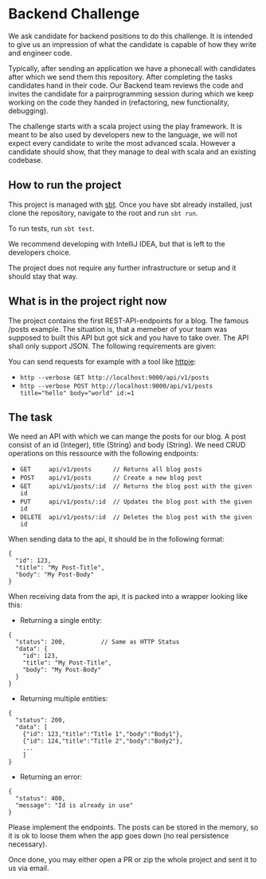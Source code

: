 # Backend Challenge

We ask candidate for backend positions to do this challenge. It is intended to give us an impression of what the candidate is capable of how they write and engineer code. 

Typically, after sending an application we have a phonecall with candidates after which we send them this repository. After completing the tasks candidates hand in their code. Our Backend team reviews the code and invites the candidate for a pairprogramming session during which we keep working on the code they handed in (refactoring, new functionality, debugging).

The challenge starts with a scala project using the play framework. It is meant to be also used by developers new to the language, we will not expect every candidate to write the most advanced scala. However a candidate should show, that they manage to deal with scala and an existing codebase.

## How to run the project

This project is managed with [sbt](https://www.scala-sbt.org/). Once you have sbt already installed, just clone the repository, navigate to the root and run `sbt run`.

To run tests, run `sbt test`.

We recommend developing with IntelliJ IDEA, but that is left to the developers choice.

The project does not require any further infrastructure or setup and it should stay that way.

## What is in the project right now

The project contains the first REST-API-endpoints for a blog. The famous /posts example. The situation is, that a memeber of your team was supposed to built this API but got sick and you have to take over. The API shall only support JSON. The following requirements are given:

You can send requests for example with a tool like [httpie](https://httpie.org/):

- `http --verbose GET http://localhost:9000/api/v1/posts`
- `http --verbose POST http://localhost:9000/api/v1/posts title="hello" body="world" id:=1`

## The task

We need an API with which we can mange the posts for our blog. A post consist of an id (Integer), title (String) and body (String). We need CRUD operations on this ressource with the following endpoints:

 - `GET     api/v1/posts      // Returns all blog posts`
 - `POST    api/v1/posts      // Create a new blog post`
 - `GET     api/v1/posts/:id  // Returns the blog post with the given id`
 - `PUT     api/v1/posts/:id  // Updates the blog post with the given id`
 - `DELETE  api/v1/posts/:id  // Deletes the blog post with the given id`

 When sending data to the api, it should be in the following format:

 ```
 {
   "id": 123,
   "title": "My Post-Title",
   "body": "My Post-Body"
 }
 ```

 When receiving data from the api, it is packed into a wrapper looking like this:
 - Returning a single entity:
 ```
 {
   "status": 200,          // Same as HTTP Status
   "data": {
     "id": 123,
     "title": "My Post-Title",
     "body": "My Post-Body"
   }
 }
 ```
 - Returning multiple entities:
 ```
 {
   "status": 200,          
   "data": [
     {"id": 123,"title":"Title 1","body":"Body1"},
     {"id": 124,"title":"Title 2","body":"Body2"},
     ...
     ]
 }
 ```
 - Returning an error:
 ```
 {
   "status": 400,
   "message": "Id is already in use"
 }
 ```

 Please implement the endpoints. The posts can be stored in the memory, so it is ok to loose them when the app goes down (no real persistence necessary).

 Once done, you may either open a PR or zip the whole project and sent it to us via email.